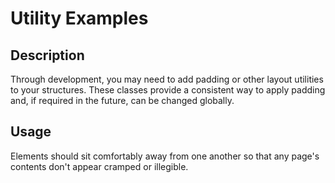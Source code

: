 # Utility Examples

## Description
Through development, you may need to add padding or other layout utilities to your structures. These classes provide a consistent way to apply padding and, if required in the future, can be changed globally.

## Usage
Elements should sit comfortably away from one another so that any page's contents don't appear cramped or illegible.
